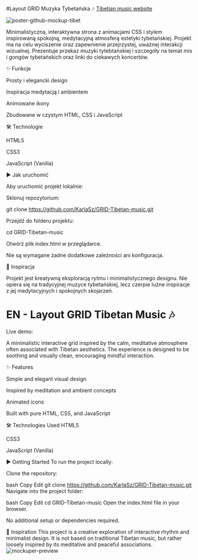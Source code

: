 #Layout GRID Muzyka Tybetańska 🎶
[Tibetian music website](https://karlasz.github.io/GRID-Tibetan-music/index)

![poster-github-mockup-tibet](https://github.com/user-attachments/assets/ba3f5eff-6819-4853-8e26-87d6e148704f)



Minimalistyczna, interaktywna strona z animacjami CSS i stylem inspirowaną spokojną, medytacyjną atmosferą estetyki tybetańskiej. Projekt ma na celu wyciszenie oraz zapewnienie przejrzystej, uważnej interakcji wizualnej. Prezentuje przekaz muzyki tytebtańskiej i szczegóły na temat mis i gongów tybetańskich oraz linki do ciekawych koncertów. 

✨ Funkcje

Prosty i elegancki design

Inspiracja medytacją i ambientem

Animowane ikony

Zbudowane w czystym HTML, CSS i JavaScript

🛠 Technologie

HTML5

CSS3

JavaScript (Vanilla)

▶️ Jak uruchomić

Aby uruchomić projekt lokalnie:

Sklonuj repozytorium:

git clone https://github.com/KarlaSz/GRID-Tibetan-music.git

Przejdź do folderu projektu:

cd GRID-Tibetan-music

Otwórz plik index.html w przeglądarce.

Nie są wymagane żadne dodatkowe zależności ani konfiguracja.

🧘 Inspiracja

Projekt jest kreatywną eksploracją rytmu i minimalistycznego designu. Nie opiera się na tradycyjnej muzyce tybetańskiej, lecz czerpie luźne inspiracje z jej medytacyjnych i spokojnych skojarzeń.



# EN - Layout GRID Tibetan Music 🎶
Live demo: 




A minimalistic interactive grid inspired by the calm, meditative atmosphere often associated with Tibetan aesthetics. The experience is designed to be soothing and visually clean, encouraging mindful interaction.

✨ Features

Simple and elegant visual design

Inspired by meditation and ambient concepts

Animated icons

Built with pure HTML, CSS, and JavaScript

🛠 Technologies Used
HTML5

CSS3

JavaScript (Vanilla)

▶️ Getting Started
To run the project locally:

Clone the repository:

bash
Copy
Edit
git clone https://github.com/KarlaSz/GRID-Tibetan-music.git
Navigate into the project folder:

bash
Copy
Edit
cd GRID-Tibetan-music
Open the index.html file in your browser.

No additional setup or dependencies required.

🧘 Inspiration
This project is a creative exploration of interactive rhythm and minimalist design. It is not based on traditional Tibetan music, but rather loosely inspired by its meditative and peaceful associations.
![mockuper-preview](https://github.com/user-attachments/assets/4e493b8a-5a6f-4763-9b1a-2b433f529a29)
